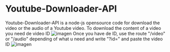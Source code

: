 # Youtube-Downloader-API

Youtube-Downloader-API is a node-js opensource code for download the video or the audio of a Youtube video.
To download the content of a video you need de video ID ![imagen](https://github.com/VictorMerino2002/Youtube-Downloader/assets/148786108/397424b5-93d9-422f-b129-267144fd31b7)
Once you have de ID, use the route "/video" or "/audio" depending of what u need and write "?id=" and paste the video ID
![imagen](https://github.com/VictorMerino2002/Youtube-Downloader/assets/148786108/999f1ab2-2a47-4820-bd4c-9542f87a06da)
